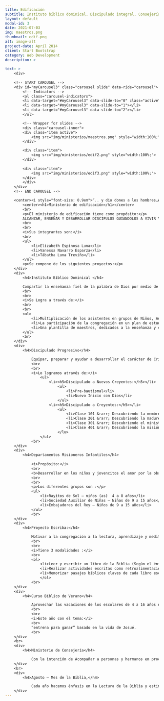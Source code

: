 ```yaml
---
title: Edificación
subtitle: Instituto bíblico dominical, Discipulado integral, Consejería, Proyecto escriba.
layout: default
modal-id: 3
date: 2021-07-03
img: maestros.png
thumbnail: edif.png
alt: image-alt
project-date: April 2014
client: Start Bootstrap
category: Web Development
description: >
    
text: >
    <div>
    
    <!-- START CAROUSEL -->
    <div id="myCarousel3" class="carousel slide" data-ride="carousel">
        <!-- Indicators -->
        <ol class="carousel-indicators">
        <li data-target="#myCarousel3" data-slide-to="0" class="active"></li>
        <li data-target="#myCarousel3" data-slide-to="1"></li>
        <li data-target="#myCarousel3" data-slide-to="2"></li>
        </ol>

        <!-- Wrapper for slides -->
        <div class="carousel-inner">
        <div class="item active">
            <img src="img/ministerios/maestros.png" style="width:100%;">
        </div>

        <div class="item">
            <img src="img/ministerios/edif2.png" style="width:100%;">
        </div>
        
        <div class="item">
            <img src="img/ministerios/edif3.png" style="width:100%;">
        </div>
        </div>
    </div>
    <!-- END CAROUSEL -->

    <center><i style="font-size: 0.9em">“.. y dio dones a los hombres…Así preparó a los suyos para un trabajo de servicio, para hacer crecer el cuerpo de Cristo hasta que todos lleguemos a estar unidos en la fé y en el conocimiento del Hijo de Dios. De este modo alcanzaremos la madurez y el desarrollo que corresponden a la estatura perfecta de Cristo” Efesios 4:8,12-13</i></center>
        <center><h1>Ministerio de edificación</h1></center> 
        <br>
        <p>El ministerio de edificación tiene como propósito:</p>
        ALCANZAR, ENSEÑAR Y DESARROLLAR DISCIPULOS GUIANDOLOS A VIVIR Y SERVIR BAJO EL SEÑORIO DE CRISTO
        <br>
        <br>
        <i>Sus integrantes son:</i>
        <br>
        <ul>
            <li>Elizabeth Espinosa Luna</li>
            <li>Vanessa Navarro Esparza</li>
            <li>Tábatha Luna Treviño</li>
        </ul>
        <p>Se compone de los siguientes proyectos:</p>
    </div>
    <div>
        <h4>Instituto Bíblico Dominical </h4>

        Compartir la enseñanza fiel de la palabra de Dios por medio de una clase de interacción que solo se puede dar en el marco de un grupo pequeño y homogéneo. 
        <br>
        <br>
        <i>Se Logra a través de:</i>
        <br>
        <br>
        <ul>
            <li>Multiplicación de los asistentes en grupos de Niños, Adolescentes, Jóvenes y Adultos.</li>
            <li>La participación de la congregación en un plan de estudios bíblico-sistematizados, acorde a las necesidades de los miembros.</li>
            <li>Una plantilla de maestros, dedicados a la enseñanza y capacitación a otros.</li>
        </ul>
        <br>
    </div>
    <div>
        <h4>Discipulado Progresivo</h4>

            Equipar, preparar y ayudar a desarrollar el carácter de Cristo a través del estudio sistemático de la Palabra de Dios y el  Discipulado, en sus diferentes niveles.
            <br>
            <br>
            <i>Lo logramos através de:</i>
                <ul>
                    <li><h5>Discipulado a Nuevos Creyentes:</h5></li>
                        <ul>
                            <li>Pre-bautismal</li>
                            <li>Nuevo Inicio con Dios</li>
                        </ul>
                    <li><h5>Discipulado a Creyentes:</h5></li>
                        <ul>
                            <li>Clase 101 &rarr; Descubriendo la membresía</li>
                            <li>Clase 201 &rarr; Descubriendo la madurez</li>
                            <li>Clase 301 &rarr; Descubriendo el ministerio</li>
                            <li>Clase 401 &rarr; Descubriendo la misión</li>
                        </lu>
                </ul>
            <br>
    </div>
    <div>    
        <h4>Departamentos Misioneros Infantiles</h4>
            
            <i>Propósito:</i>
            <br>
            <b>Desarrollar en los niños y jovencitos el amor por la obra misionera y crecimiento espiritual a través del conocimiento bíblico, derivado de un estudio graduado.</b>
            <br>
            <br>
            <p>Los diferentes grupos son :</p>
            <ul>
                <li>Rayitos de Sol – niños (as)  4 a 8 años</li>
                <li>Sociedad Auxiliar de Niñas – Niñas de 9 a 15 años</li>
                <li>Embajadores del Rey – Niños de 9 a 15 años</li>
            </ul>
            <br>
    </div>
    <div>
        <h4>Proyecto Escriba:</h4>

            Motivar a la congregación a la lectura, aprendizaje y meditación de la biblia, de una manera dinámica, para conocer más a Dios y entender el propósito de nuestra vida en la tierra.
            <br>
            <br>
            <i>Tiene 3 modalidades :</i>
            <br>
            <ol>
                <li>Leer y escribir un libro de la Biblia (Según el énfasis del año)</li>
                <li>Realizar actividades escritas como retroalimentación a la lectura y escritura.</li>
                <li>Memorizar pasajes bíblicos claves de cada libro escrito.</li>
                </ol>
            <br>
    </div>
    <div>
        <h4>Curso Bíblico de Verano</h4>

            Aprovechar las vacaciones de los escolares de 4 a 16 años durante el verano, para mostrarles a Jesús como el Señor, amigo y maestro de sus vidas, a través de actividades variadas y amenas como historias bíblicas, trabajos manuales, deportes, etc.,
            <br>
            <br>
            <i>Este año con el tema:</i>
            <br>
            “entrena para ganar” basado en la vida de Josué.
            <br>
    </div>
    <br>
    <div>
        <h4>Ministerio de Consejería</h4> 

            Con la intención de Acompañar a personas y hermanos en procesos difíciles de la vida, mostrando lo que la Palabra de Dios tiene para ellos. 
    </div>
    <br>
    <div>
        <h4>Agosto – Mes de la Biblia,</h4>

            Cada año hacemos énfasis en la Lectura de la Biblia y estimulamos al aprecio de la Palabra de Dios, por medio de celebraciones dominicales y programas especiales.
    </div>
---
```


